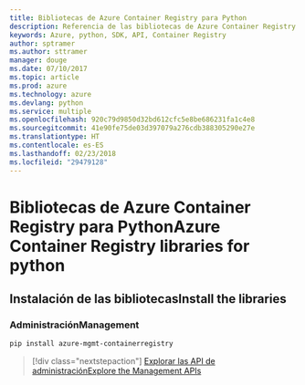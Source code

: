 ```yaml
---
title: Bibliotecas de Azure Container Registry para Python
description: Referencia de las bibliotecas de Azure Container Registry para Python
keywords: Azure, python, SDK, API, Container Registry
author: sptramer
ms.author: sttramer
manager: douge
ms.date: 07/10/2017
ms.topic: article
ms.prod: azure
ms.technology: azure
ms.devlang: python
ms.service: multiple
ms.openlocfilehash: 920c79d9850d32bd612cfc5e8be686231fa1c4e8
ms.sourcegitcommit: 41e90fe75de03d397079a276cdb388305290e27e
ms.translationtype: HT
ms.contentlocale: es-ES
ms.lasthandoff: 02/23/2018
ms.locfileid: "29479128"
---
```

# <a name="azure-container-registry-libraries-for-python"></a><span data-ttu-id="1095d-104">Bibliotecas de Azure Container Registry para Python</span><span class="sxs-lookup"><span data-stu-id="1095d-104">Azure Container Registry libraries for python</span></span>

## <a name="install-the-libraries"></a><span data-ttu-id="1095d-105">Instalación de las bibliotecas</span><span class="sxs-lookup"><span data-stu-id="1095d-105">Install the libraries</span></span>


### <a name="management"></a><span data-ttu-id="1095d-106">Administración</span><span class="sxs-lookup"><span data-stu-id="1095d-106">Management</span></span>

```bash
pip install azure-mgmt-containerregistry
```
> [!div class="nextstepaction"]
> [<span data-ttu-id="1095d-107">Explorar las API de administración</span><span class="sxs-lookup"><span data-stu-id="1095d-107">Explore the Management APIs</span></span>](/python/api/overview/azure/containerregistry/management)